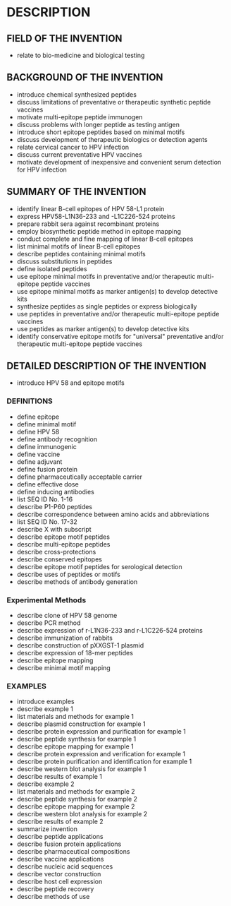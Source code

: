 # DESCRIPTION

## FIELD OF THE INVENTION

- relate to bio-medicine and biological testing

## BACKGROUND OF THE INVENTION

- introduce chemical synthesized peptides
- discuss limitations of preventative or therapeutic synthetic peptide vaccines
- motivate multi-epitope peptide immunogen
- discuss problems with longer peptide as testing antigen
- introduce short epitope peptides based on minimal motifs
- discuss development of therapeutic biologics or detection agents
- relate cervical cancer to HPV infection
- discuss current preventative HPV vaccines
- motivate development of inexpensive and convenient serum detection for HPV infection

## SUMMARY OF THE INVENTION

- identify linear B-cell epitopes of HPV 58-L1 protein
- express HPV58-L1N36-233 and -L1C226-524 proteins
- prepare rabbit sera against recombinant proteins
- employ biosynthetic peptide method in epitope mapping
- conduct complete and fine mapping of linear B-cell epitopes
- list minimal motifs of linear B-cell epitopes
- describe peptides containing minimal motifs
- discuss substitutions in peptides
- define isolated peptides
- use epitope minimal motifs in preventative and/or therapeutic multi-epitope peptide vaccines
- use epitope minimal motifs as marker antigen(s) to develop detective kits
- synthesize peptides as single peptides or express biologically
- use peptides in preventative and/or therapeutic multi-epitope peptide vaccines
- use peptides as marker antigen(s) to develop detective kits
- identify conservative epitope motifs for "universal" preventative and/or therapeutic multi-epitope peptide vaccines

## DETAILED DESCRIPTION OF THE INVENTION

- introduce HPV 58 and epitope motifs

### DEFINITIONS

- define epitope
- define minimal motif
- define HPV 58
- define antibody recognition
- define immunogenic
- define vaccine
- define adjuvant
- define fusion protein
- define pharmaceutically acceptable carrier
- define effective dose
- define inducing antibodies
- list SEQ ID No. 1-16
- describe P1-P60 peptides
- describe correspondence between amino acids and abbreviations
- list SEQ ID No. 17-32
- describe X with subscript
- describe epitope motif peptides
- describe multi-epitope peptides
- describe cross-protections
- describe conserved epitopes
- describe epitope motif peptides for serological detection
- describe uses of peptides or motifs
- describe methods of antibody generation

### Experimental Methods

- describe clone of HPV 58 genome
- describe PCR method
- describe expression of r-L1N36-233 and r-L1C226-524 proteins
- describe immunization of rabbits
- describe construction of pXXGST-1 plasmid
- describe expression of 18-mer peptides
- describe epitope mapping
- describe minimal motif mapping

### EXAMPLES

- introduce examples
- describe example 1
- list materials and methods for example 1
- describe plasmid construction for example 1
- describe protein expression and purification for example 1
- describe peptide synthesis for example 1
- describe epitope mapping for example 1
- describe protein expression and verification for example 1
- describe protein purification and identification for example 1
- describe western blot analysis for example 1
- describe results of example 1
- describe example 2
- list materials and methods for example 2
- describe peptide synthesis for example 2
- describe epitope mapping for example 2
- describe western blot analysis for example 2
- describe results of example 2
- summarize invention
- describe peptide applications
- describe fusion protein applications
- describe pharmaceutical compositions
- describe vaccine applications
- describe nucleic acid sequences
- describe vector construction
- describe host cell expression
- describe peptide recovery
- describe methods of use

